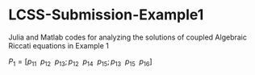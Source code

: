 # LCSS-Submission-Example1

Julia and Matlab codes for analyzing the solutions of coupled Algebraic Riccati  equations in Example 1

$P_1=[p_{11}~~ p_{12}~~ p_{13}; p_{12}~~p_{14}~~p_{15};p_{13}~~p_{15}~~p_{16}]$
